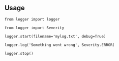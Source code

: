 ## Usage

`from logger import logger`

`from logger import Severity`


`logger.start(filename='mylog.txt', debug=True)`

`logger.log('Something went wrong', Severity.ERROR)`

`logger.stop()`

